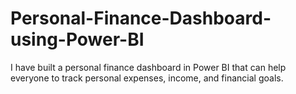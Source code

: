 # Personal-Finance-Dashboard-using-Power-BI
I have built a personal finance dashboard in Power BI that can help everyone to track personal expenses, income, and financial goals.
